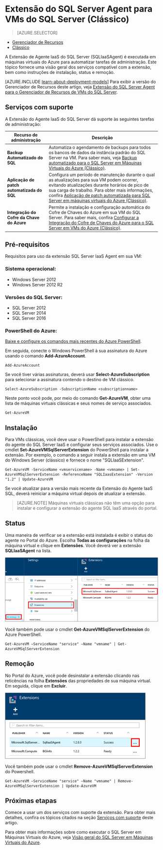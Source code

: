 <properties
	pageTitle="Extensão do SQL Server Agent para VMs do SQL Server (Clássico) | Microsoft Azure"
	description="Este tópico descreve como gerenciar a extensão do agente do SQL Server, que automatiza tarefas de administração específicas do SQL Server. Entre elas estão o Backup Automatizado, a Aplicação de Patch Automatizada e a Integração do Cofre de Chaves do Azure. Este tópico usa o modo de implantação clássico."
	services="virtual-machines-windows"
	documentationCenter=""
	authors="rothja"
	manager="jhubbard"
	editor=""
	tags="azure-service-management"/>

<tags
	ms.service="virtual-machines-windows"
	ms.devlang="na"
	ms.topic="article"
	ms.tgt_pltfrm="vm-windows-sql-server"
	ms.workload="infrastructure-services"
	ms.date="09/26/2016"
	ms.author="jroth"/>

# Extensão do SQL Server Agent para VMs do SQL Server (Clássico)

> [AZURE.SELECTOR]
- [Gerenciador de Recursos](virtual-machines-windows-sql-server-agent-extension.md)
- [Clássico](virtual-machines-windows-classic-sql-server-agent-extension.md)

A Extensão de Agente IaaS do SQL Server (SQLIaaSAgent) é executada em máquinas virtuais do Azure para automatizar tarefas de administração. Este tópico fornece uma visão geral dos serviços compatível com a extensão, bem como instruções de instalação, status e remoção.

[AZURE.INCLUDE [learn-about-deployment-models](../../includes/learn-about-deployment-models-classic-include.md)]
Para exibir a versão do Gerenciador de Recursos deste artigo, veja [Extensão do SQL Server Agent para o Gerenciador de Recursos de VMs do SQL Server](virtual-machines-windows-sql-server-agent-extension.md).

## Serviços com suporte

A Extensão do Agente IaaS do SQL Server dá suporte às seguintes tarefas de administração:

| Recurso de administração | Descrição |
|---------------------|-------------------------------|
| **Backup Automatizado do SQL** | Automatiza o agendamento de backups para todos os bancos de dados da instância padrão do SQL Server na VM. Para saber mais, veja [Backup automatizado para o SQL Server em Máquinas Virtuais do Azure (Clássico)](virtual-machines-windows-classic-sql-automated-backup.md).|
| **Aplicação de patch automatizada do SQL** | Configura um período de manutenção durante o qual as atualizações para sua VM podem ocorrer, evitando atualizações durante horários de pico de sua carga de trabalho. Para obter mais informações, confira [Aplicação de patch automatizada para SQL Server em máquinas virtuais do Azure (Clássico)](virtual-machines-windows-classic-sql-automated-patching.md).|
| **Integração do Cofre da Chave do Azure** | Permite a instalação e configuração automática do Cofre de Chaves do Azure em sua VM do SQL Server. Para saber mais, confira [Configurar a Integração do Cofre de Chaves do Azure para o SQL Server em VMs do Azure (Clássico)](virtual-machines-windows-classic-ps-sql-keyvault.md).|

## Pré-requisitos

Requisitos para uso da extensão SQL Server IaaS Agent em sua VM:

### Sistema operacional:

- Windows Server 2012
- Windows Server 2012 R2

### Versões do SQL Server:

- SQL Server 2012
- SQL Server 2014
- SQL Server 2016

### PowerShell do Azure:

[Baixe e configure os comandos mais recentes do Azure PowerShell](../powershell-install-configure.md).

Em seguida, conecte o Windows PowerShell à sua assinatura do Azure usando o comando **Add-AzureAccount**.

	Add-AzureAccount

Se você tiver várias assinaturas, deverá usar **Select-AzureSubscription** para selecionar a assinatura contendo o destino de VM clássico.

	Select-AzureSubscription -SubscriptionName <subscriptionname>

Neste ponto você pode, por meio do comando **Get-AzureVM**, obter uma lista de máquinas virtuais clássicas e seus nomes de serviço associados.

	Get-AzureVM

## Instalação

Para VMs clássicas, você deve usar o PowerShell para instalar a extensão do agente do SQL Server IaaS e configurar seus serviços associados. Use o cmdlet **Set-AzureVMSqlServerExtension** do PowerShell para instalar a extensão. Por exemplo, o comando a seguir instala a extensão em uma VM do Windows Server (clássico) e fornece o nome "SQLIaaSExtension".

	Get-AzureVM -ServiceName <vmservicename> -Name <vmname> | Set-AzureVMSqlServerExtension -ReferenceName "SQLIaasExtension" -Version "1.2" | Update-AzureVM

Se você atualizar para a versão mais recente da Extensão do Agente IaaS SQL, deverá reiniciar a máquina virtual depois de atualizar a extensão.

>[AZURE.NOTE] Máquinas virtuais clássicas não têm uma opção para instalar e configurar a extensão do agente SQL IaaS através do portal.

## Status

Uma maneira de verificar se a extensão está instalada é exibir o status do agente no Portal do Azure. Escolha **Todas as configurações** na folha da máquina virtual e clique em **Extensões**. Você deverá ver a extensão **SQLIaaSAgent** na lista.

![Extensão do Agente IaaS do SQL Server no Portal do Azure](./media/virtual-machines-windows-classic-sql-server-agent-extension/azure-sql-server-iaas-agent-portal.png)

Você também pode usar o cmdlet **Get-AzureVMSqlServerExtension** do Azure PowerShell.

	Get-AzureVM –ServiceName "service" –Name "vmname" | Get-AzureVMSqlServerExtension

## Remoção   

No Portal do Azure, você pode desinstalar a extensão clicando nas reticências na folha **Extensões** das propriedades de sua máquina virtual. Em seguida, clique em **Excluir**.

![Desinstalar a Extensão do Agente IaaS do SQL Server no Portal do Azure](./media/virtual-machines-windows-classic-sql-server-agent-extension/azure-sql-server-iaas-agent-uninstall.png)

Você também pode usar o cmdlet **Remove-AzureVMSqlServerExtension** do Powershell.

	Get-AzureVM –ServiceName "service" –Name "vmname" | Remove-AzureVMSqlServerExtension | Update-AzureVM

## Próximas etapas

Comece a usar um dos serviços com suporte da extensão. Para obter mais detalhes, confira os tópicos citados na seção [Serviços com suporte](#supported-services) deste artigo.

Para obter mais informações sobre como executar o SQL Server em Máquinas Virtuais do Azure, veja [Visão geral do SQL Server em Máquinas Virtuais do Azure](virtual-machines-windows-sql-server-iaas-overview.md).

<!---HONumber=AcomDC_0928_2016-->